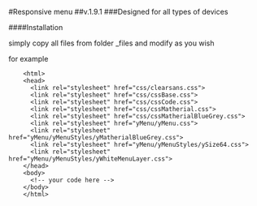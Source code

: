 #Responsive menu
##v.1.9.1
###Designed for all types of devices

####Installation

simply copy all files from folder _files and modify as you wish

for example
```
    <html>
    <head>
      <link rel="stylesheet" href="css/clearsans.css">
      <link rel="stylesheet" href="css/cssBase.css">
      <link rel="stylesheet" href="css/cssCode.css">
      <link rel="stylesheet" href="css/cssMatherial.css">
      <link rel="stylesheet" href="css/cssMatherialBlueGrey.css">
      <link rel="stylesheet" href="yMenu/yMenu.css">
      <link rel="stylesheet" href="yMenu/yMenuStyles/yMatherialBlueGrey.css">
      <link rel="stylesheet" href="yMenu/yMenuStyles/ySize64.css">
      <link rel="stylesheet" href="yMenu/yMenuStyles/yWhiteMenuLayer.css">
    </head>
    <body>
      <!-- your code here -->
    </body>
    </html>
```
